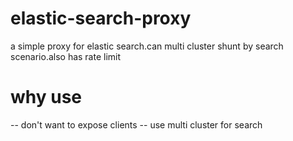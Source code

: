 # elastic-search-proxy
a simple proxy for elastic search.can multi cluster shunt by search scenario.also has rate limit
# why use
-- don't want to expose clients
-- use multi cluster for search
